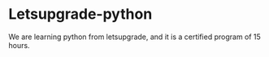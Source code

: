 # Letsupgrade-python
We are learning python from letsupgrade, and it is a certified program of 15 hours.
